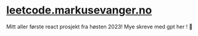 # [leetcode.markusevanger.no](https://leetcode.markusevanger.no/)

Mitt aller første react prosjekt fra høsten 2023! Mye skreve med gpt her ! 🥇

